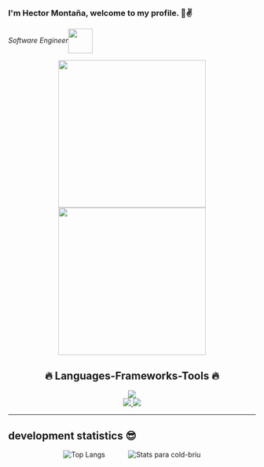 ### I'm Hector Montaña, welcome to my profile. 👋✌


<p><em>Software Engineer<img src="https://media.giphy.com/media/WUlplcMpOCEmTGBtBW/giphy.gif" width="50" align='center'> 
</em></p>

<div  align='center'>
  <img src="https://i.ibb.co/fk47ssn/Intersect.png" width="300px" /> 
<img src="https://media.giphy.com/media/BHCFcibksBxAV0FDoL/giphy.gif" width="300px" /> 

</div>
<h2 align="center">🔥 Languages-Frameworks-Tools 🔥</h2> 

<p align="center">
  <a href="https://skillicons.dev">
    <img src="https://skillicons.dev/icons?i=git,javascript,ts,css,html,redux,styledcomponents,nextjs,nodejs,tailwind" /><br>
    <img src="https://skillicons.dev/icons?i=mongodb,express,react,threejs,mysql,vscode,blender,linux,github,figma" />
    <img src="https://skillicons.dev/icons?i=postgres,py" />
  </a>
</p>
<hr>


## development statistics 😎
<div align='center' > 
  
![Top Langs](https://github-readme-stats.vercel.app/api/top-langs/?username=ralexale&show_icons=&show_icons=true&theme=synthwave)
&nbsp;&nbsp;&nbsp;&nbsp;&nbsp;&nbsp;&nbsp;&nbsp;&nbsp;&nbsp;
![Stats para cold-briu](https://github-readme-stats.vercel.app/api?username=ralexale&show_icons=&show_icons=true&theme=synthwave)
</div>






